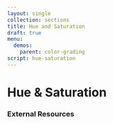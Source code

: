 ```yaml
---
layout: single
collection: sections
title: Hue and Saturation
draft: true
menu:
  demos:
    parent: color-grading
script: hue-saturation
---
```


# Hue & Saturation

### External Resources

